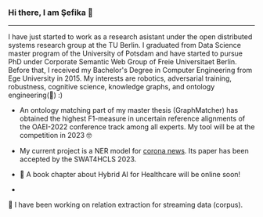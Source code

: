 ### Hi there, I am Şefika 👋
---

I have just started to work as a research asistant under the open distributed systems research group at the TU Berlin. I graduated from Data Science master program of the University of Potsdam and have started to pursue PhD under Corporate Semantic Web Group of Freie Universitaet Berlin. Before that, I received my Bachelor's Degree in Computer Engineering from Ege University in 2015.
My interests are robotics, adversarial training, robustness, cognitive science, knowledge graphs,
and ontology engineering(:green_heart:) :)

* An ontology matching part of my master thesis (GraphMatcher) has obtained the highest F1-measure in uncertain reference alignments of the OAEI-2022 conference track among all experts. My tool will be at the competition in 2023 🤓 

* My current project is a NER model for [corona news](https://github.com/sefeoglu/coronanews-ner). Its paper has been accepted by the SWAT4HCLS 2023.

*  🎉 A book chapter about Hybrid AI for Healthcare will be online soon!
* 
🌱 I have been working on relation extraction for streaming data (corpus).
